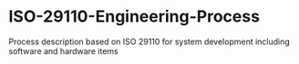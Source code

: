 # ISO-29110-Engineering-Process
Process description based on ISO 29110 for system development including software and hardware items
